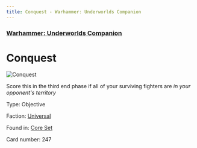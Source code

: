 ```yaml
---
title: Conquest - Warhammer: Underworlds Companion
---
```


### [Warhammer: Underworlds Companion](https://guidokessels.github.io/wh-underworlds)

  

# Conquest

![Conquest](https://warhammerunderworlds.com/wp-content/uploads/sites/6/2017/12/247_ENG-Conquest.png)

Score this in the third end phase if all of your surviving fighters are <i>in your opponent's territory</i>

Type: Objective

Faction: [Universal](https://guidokessels.github.io/wh-underworlds/factions/universal)

Found in: [Core Set](https://guidokessels.github.io/wh-underworlds/locations/core-set)

Card number: 247
